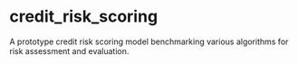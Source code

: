 # credit_risk_scoring
A prototype credit risk scoring model benchmarking various algorithms for risk assessment and evaluation.
